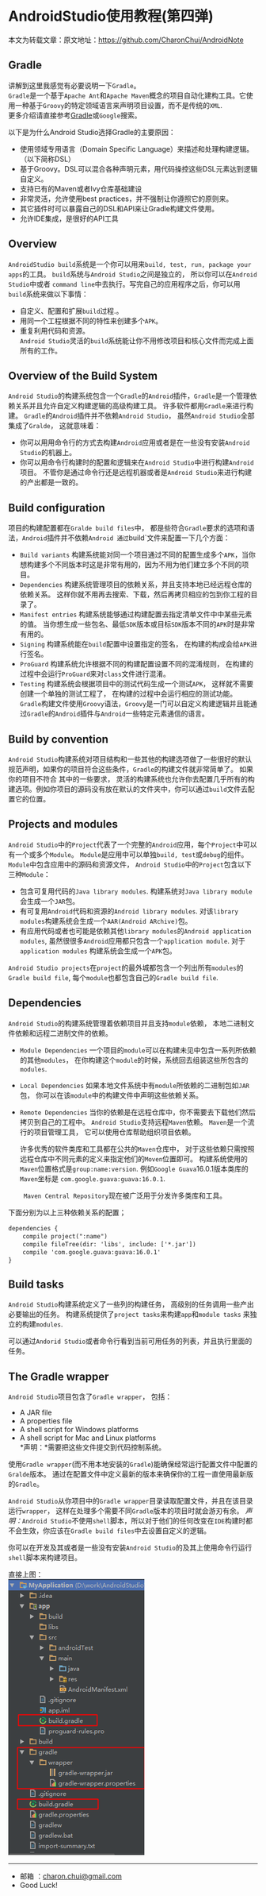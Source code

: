 # AndroidStudio使用教程(第四弹)

本文为转载文章：原文地址：https://github.com/CharonChui/AndroidNote

   
Gradle
---

讲解到这里我感觉有必要说明一下`Gradle`。       
`Gradle`是一个基于`Apache Ant`和`Apache Maven`概念的项目自动化建构工具。它使用一种基于`Groovy`的特定领域语言来声明项目设置，而不是传统的`XML`.      
更多介绍请直接参考[Gradle](http://www.gradle.org/)或`Google`搜索。

以下是为什么Android Studio选择Gradle的主要原因：   
- 使用领域专用语言（Domain Specific Language）来描述和处理构建逻辑。（以下简称DSL）
- 基于Groovy。DSL可以混合各种声明元素，用代码操控这些DSL元素达到逻辑自定义。
- 支持已有的Maven或者Ivy仓库基础建设
- 非常灵活，允许使用best practices，并不强制让你遵照它的原则来。
- 其它插件时可以暴露自己的DSL和API来让Gradle构建文件使用。
- 允许IDE集成，是很好的API工具

Overview
---

`AndroidStudio build`系统是一个你可以用来`build, test, run, package your apps`的工具。 `build`系统与`Android Studio`之间是独立的，
所以你可以在`Android Studio`中或者
`command line`中去执行。写完自己的应用程序之后，你可以用`build`系统来做以下事情：　　　　　
- 自定义、配置和扩展`build`过程.。     
- 用同一个工程根据不同的特性来创建多个`APK`。    
- 重复利用代码和资源。    
`Android Studio`灵活的`build`系统能让你不用修改项目和核心文件而完成上面所有的工作。 
		
Overview of the Build System
---

`Android Studio`的构建系统包含一个`Gradle`的`Android`插件，`Gradle`是一个管理依赖关系并且允许自定义构建逻辑的高级构建工具。 许多软件都用`Gradle`来进行构建。
`Gradle`的`Android`插件并不依赖`Android Studio`， 虽然`Android Studio`全部集成了`Gralde`， 这就意味着：　　　　    
- 你可以用用命令行的方式去构建`Android`应用或者是在一些没有安装`Android Studio`的机器上。
- 你可以用命令行构建时的配置和逻辑来在`Android Studio`中进行构建`Android`项目。 
不管你是通过命令行还是远程机器或者是`Android Studio`来进行构建的产出都是一致的。 

Build configuration
---

项目的构建配置都在`Gralde build files`中， 都是些符合`Gradle`要求的选项和语法，`Android`插件并不依赖`Android
通过`build`文件来配置一下几个方面：   
- `Build variants` 构建系统能对同一个项目通过不同的配置生成多个`APK`，当你想构建多个不同版本时这是非常有用的，因为不用为他们建立多个不同的项目。    
- `Dependencies` 构建系统管理项目的依赖关系，并且支持本地已经远程仓库的依赖关系。 这样你就不用再去搜索、下载，然后再拷贝相应的包到你工程的目录了。 
- `Manifest entries` 构建系统能够通过构建配置去指定清单文件中中某些元素的值。 当你想生成一些包名、最低`SDK`版本或目标`SDK`版本不同的`APK`时是非常有用的。
- `Signing` 构建系统能在`build`配置中设置指定的签名， 在构建的构成会给`APK`进行签名。 
- `ProGuard` 构建系统允许根据不同的构建配置设置不同的混淆规则， 在构建的过程中会运行`ProGuard`来对`class`文件进行混淆。 
- `Testing` 构建系统会根据项目中的测试代码生成一个测试`APK`， 这样就不需要创建一个单独的测试工程了， 在构建的过程中会运行相应的测试功能。 
`Gradle`构建文件使用`Groovy`语法，`Groovy`是一门可以自定义构建逻辑并且能通过`Gradle`的`Android`插件与`Android`一些特定元素通信的语言。 

Build by convention
---

`Android Studio`构建系统对项目结构和一些其他的构建选项做了一些很好的默认规范声明，如果你的项目符合这些条件，`Gradle`的构建文件就非常简单了。 如果你的项目不符合
其中的一些要求， 灵活的构建系统也允许你去配置几乎所有的构建选项。例如你项目的源码没有放在默认的文件夹中，你可以通过`build`文件去配置它的位置。 

Projects and modules
---

`Android Studio`中的`Project`代表了一个完整的`Android`应用，每个`Project`中可以有一个或多个`Module`。 `Module`是应用中可以单独`build, test`或`debug`的组件。 
`Module`中包含应用中的源码和资源文件， `Android Studio`中的`Project`包含以下三种`Module`：     
- 包含可复用代码的`Java library modules`. 构建系统对`Java library module`会生成一个`JAR`包。 
- 有可复用`Android`代码和资源的`Android library modules`. 对该`library modules`构建系统会生成一个`AAR(Android ARchive)`包。
- 有应用代码或者也可能是依赖其他`library modules`的`Android application modules`, 虽然很很多`Android`应用都只包含一个`application module`. 
对于`application modules`
构建系统会生成一个`APK`包。 

`Android Studio projects`在`project`的最外城都包含一个列出所有`modules`的`Gradle build file`, 每个`module`也都包含自己的`Gradle build file`.      

Dependencies
---

`Android Studio`的构建系统管理着依赖项目并且支持`module`依赖，  本地二进制文件依赖和远程二进制文件的依赖。 

- `Module Dependencies`
    一个项目的`module`可以在构建未见中包含一系列所依赖的其他`modules`， 在你构建这个`module`的时候，系统回去组装这些所包含的`modules`. 
- `Local Dependencies`
    如果本地文件系统中有`module`所依赖的二进制包如`JAR`包， 你可以在该`module`中的构建文件中声明这些依赖关系。 
- `Remote Dependencies`
    当你的依赖是在远程仓库中，你不需要去下载他们然后拷贝到自己的工程中。 `Android Studio`支持远程`Maven`依赖。 `Maven`是一个流行的项目管理工具，
	它可以使用仓库帮助组织项目依赖。         
	
	许多优秀的软件类库和工具都在公共的`Maven`仓库中， 对于这些依赖只需按照远程仓库中不同元素的定义来指定他们的`Moven`位置即可。 
	构建系统使用的`Maven`位置格式是`group:name:version`. 例如`Google Guava`16.0.1版本类库的`Maven`坐标是
	`com.google.guava:guava:16.0.1`.      
	
	` Maven Central Repository`现在被广泛用于分发许多类库和工具。 
	
下面分别为以上三种依赖关系的配置；   
```
dependencies {
    compile project(":name")
	compile fileTree(dir: 'libs', include: ['*.jar'])
    compile 'com.google.guava:guava:16.0.1'
}
```
	
Build tasks
---

`Android Studio`构建系统定义了一些列的构建任务， 高级别的任务调用一些产出必要输出的任务。 构建系统提供了`project tasks`来构建`app`和`module tasks`
来独立的构建`modules`.          

可以通过`Andorid Studio`或者命令行看到当前可用任务的列表，并且执行里面的任务。 

The Gradle wrapper
---

`Android Studio`项目包含了`Gradle wrapper`， 包括：　　　　　
- A JAR file     
- A properties file      
- A shell script for Windows platforms    
- A shell script for Mac and Linux platforms        
*声明：*需要把这些文件提交到代码控制系统。         

使用`Gradle wrapper`(而不用本地安装的`Gradle`)能确保经常运行配置文件中配置的`Gralde`版本。 通过在配置文件中定义最新的版本来确保你的工程一直使用最新版的`Gradle`。 

`Android Studio`从你项目中的`Gradle wrapper`目录读取配置文件，并且在该目录运行`wrapper`， 这样在处理多个需要不同`Gradle`版本的项目时就会游刃有余。 
*声明：*`Android Studio`不使用`shell`脚本，所以对于他们的任何改变在`IDE`构建时都不会生效，你应该在`Gradle build files`中去设置自定义的逻辑。       

你可以在开发及其或者是一些没有安装`Android Studio`的及其上使用命令行运行`shell`脚本来构建项目。   

直接上图：   
![Image](https://raw.githubusercontent.com/CharonChui/Pictures/master/AndroidStudio_4_1.png?raw=true)	            
		
---

- 邮箱 ：charon.chui@gmail.com  
- Good Luck! 